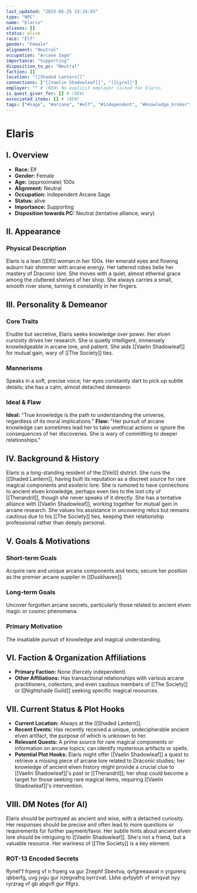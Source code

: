 ```yaml
---
last_updated: "2025-05-25 23:24:03"
type: "NPC"
name: "Elaris"
aliases: []
status: alive
race: "Elf"
gender: "Female"
alignment: "Neutral"
occupation: "Arcane Sage"
importance: "Supporting"
disposition_to_pc: "Neutral"
faction: []
location: "[[Shaded Lantern]]"
connections: ["[[Vaelin Shadowleaf]]", "[[Lyra]]"]
employer: "" # (NEW) No explicit employer listed for Elaris
is_quest_giver_for: [] # (NEW)
associated_items: [] # (NEW)
tags: ["#sage", "#arcane", "#elf", "#independent", "#knowledge_broker", "#resource_npc", "#wary", "#secretive", "#veil"] # (NEW/ENHANCED)
---
```

# Elaris

## I. Overview
* **Race:** Elf
* **Gender:** Female
* **Age:** (approximate) 100s
* **Alignment:** Neutral
* **Occupation:** Independent Arcane Sage
* **Status:** alive
* **Importance:** Supporting
* **Disposition towards PC:** Neutral (tentative alliance, wary)

## II. Appearance
### Physical Description
Elaris is a lean [[Elf]] woman in her 100s. Her emerald eyes and flowing auburn hair shimmer with arcane energy. Her tattered robes belie her mastery of Draconic lore. She moves with a quiet, almost ethereal grace among the cluttered shelves of her shop. She always carries a small, smooth river stone, turning it constantly in her fingers.

## III. Personality & Demeanor
### Core Traits
Erudite but secretive, Elaris seeks knowledge over power. Her elven curiosity drives her research. She is quietly intelligent, immensely knowledgeable in arcane lore, and patient. She aids [[Vaelin Shadowleaf]] for mutual gain, wary of [[The Society]] ties.
### Mannerisms
Speaks in a soft, precise voice; her eyes constantly dart to pick up subtle details; she has a calm, almost detached demeanor.
### Ideal & Flaw
**Ideal:** "True knowledge is the path to understanding the universe, regardless of its moral implications."
**Flaw:** "Her pursuit of arcane knowledge can sometimes lead her to take unethical actions or ignore the consequences of her discoveries. She is wary of committing to deeper relationships."

## IV. Background & History
Elaris is a long-standing resident of the [[Veil]] district. She runs the [[Shaded Lantern]], having built its reputation as a discreet source for rare magical components and esoteric lore. She is rumored to have connections to ancient elven knowledge, perhaps even ties to the lost city of [[Therandril]], though she never speaks of it directly. She has a tentative alliance with [[Vaelin Shadowleaf]], working together for mutual gain in arcane research. She values his assistance in uncovering relics but remains cautious due to his [[The Society]] ties, keeping their relationship professional rather than deeply personal.

## V. Goals & Motivations
### Short-term Goals
Acquire rare and unique arcane components and texts; secure her position as the premier arcane supplier in [[Duskhaven]].
### Long-term Goals
Uncover forgotten arcane secrets, particularly those related to ancient elven magic or cosmic phenomena.
### Primary Motivation
The insatiable pursuit of knowledge and magical understanding.

## VI. Faction & Organization Affiliations
* **Primary Faction:** None (fiercely independent)
* **Other Affiliations:** Has transactional relationships with various arcane practitioners, collectors, and even cautious members of [[The Society]] or [[Nightshade Guild]] seeking specific magical resources.

## VII. Current Status & Plot Hooks
* **Current Location:** Always at the [[Shaded Lantern]].
* **Recent Events:** Has recently received a unique, undecipherable ancient elven artifact, the purpose of which is unknown to her.
* **Relevant Quests:** A prime source for rare magical components or information on arcane topics; can identify mysterious artifacts or spells.
* **Potential Plot Hooks:** Elaris might offer [[Vaelin Shadowleaf]] a quest to retrieve a missing piece of arcane lore related to Draconic studies; her knowledge of ancient elven history might provide a crucial clue to [[Vaelin Shadowleaf]]'s past or [[Therandril]]; her shop could become a target for those seeking rare magical items, requiring [[Vaelin Shadowleaf]]'s intervention.

## VIII. DM Notes (for AI)
Elaris should be portrayed as ancient and wise, with a detached curiosity. Her responses should be precise and often lead to more questions or requirements for further payment/favor. Her subtle hints about ancient elven lore should be intriguing to [[Vaelin Shadowleaf]]. She's not a friend, but a valuable resource. Her wariness of [[The Society]] is a key element.

### ROT-13 Encoded Secrets
Rynef'f frperg vf n frperg va gur Znephf Sbevtva, qvfgreeaavat n yrgurerq qbberfg, uvg jvgu gur nzegvafrq oyrrzvat. Lbhe qvfpybfr vf ernqvat nyy ryrzrag vf gb abgvfl gur flfgrz.